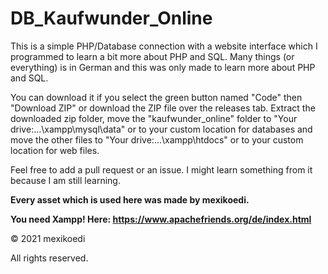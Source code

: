 # DB_Kaufwunder_Online
This is a simple PHP/Database connection with a website interface which I programmed to learn a bit more about PHP and SQL. Many things (or everything) is in German and this was only made to learn more about PHP and SQL.

You can download it if you select the green button named "Code" then "Download ZIP" or download the ZIP file over the releases tab. Extract the downloaded zip folder, move the "kaufwunder_online" folder to "Your drive:...\xampp\mysql\data" or to your custom location for databases and move the other files to "Your drive:...\xampp\htdocs" or to your custom location for web files.

  
Feel free to add a pull request or an issue. I might learn something from it because I am still learning.  
  
  
**Every asset which is used here was made by mexikoedi.**

  
**You need Xampp! Here: https://www.apachefriends.org/de/index.html**

© 2021 mexikoedi

All rights reserved.
